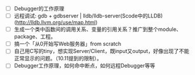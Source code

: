 - [ ] Debugger的工作原理
- [ ] 远程调试: gdb + gdbserver | lldb/lldb-server(Scode中的LLDB)(http://lldb.llvm.org/use/map.html)
- [ ] 生成一个类中函数间的调用关系、变量的引用关系？推广到整个module、package、工程。 
- [ ] 搞一个「从0开始写Web服务器」from scratch
- [ ] 自己用C写的tiny，想实现Server/Client，既input又output，好像出现了不能正常显示的问题。（10.11提到的限制）。
- [ ] Debugger工作原理，如何命中断点，如何远程Debugger等等
